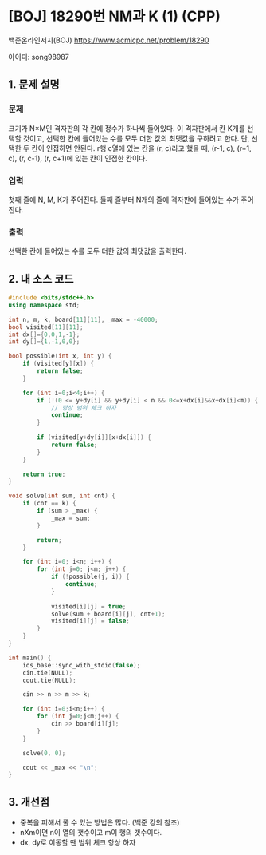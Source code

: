 # [BOJ] 18290번 NM과 K (1) (CPP)


백준온라인저지(BOJ) https://www.acmicpc.net/problem/18290


아이디: song98987


## 1. 문제 설명

### 문제
크기가 N×M인 격자판의 각 칸에 정수가 하나씩 들어있다. 이 격자판에서 칸 K개를 선택할 것이고, 선택한 칸에 들어있는 수를 모두 더한 값의 최댓값을 구하려고 한다. 단, 선택한 두 칸이 인접하면 안된다. r행 c열에 있는 칸을 (r, c)라고 했을 때, (r-1, c), (r+1, c), (r, c-1), (r, c+1)에 있는 칸이 인접한 칸이다.

### 입력
첫째 줄에 N, M, K가 주어진다. 둘째 줄부터 N개의 줄에 격자판에 들어있는 수가 주어진다.

### 출력
선택한 칸에 들어있는 수를 모두 더한 값의 최댓값을 출력한다.

## 2. 내 소스 코드

```c++
#include <bits/stdc++.h>
using namespace std;

int n, m, k, board[11][11], _max = -40000;
bool visited[11][11];
int dx[]={0,0,1,-1};
int dy[]={1,-1,0,0};

bool possible(int x, int y) {
    if (visited[y][x]) {
        return false;
    }

    for (int i=0;i<4;i++) {
        if (!(0 <= y+dy[i] && y+dy[i] < n && 0<=x+dx[i]&&x+dx[i]<m)) {
            // 항상 범위 체크 하자
            continue;
        }
        
        if (visited[y+dy[i]][x+dx[i]]) {
            return false;
        }
    }

    return true;
}

void solve(int sum, int cnt) {
    if (cnt == k) {
        if (sum > _max) {
            _max = sum;
        }

        return;
    }

    for (int i=0; i<n; i++) {
        for (int j=0; j<m; j++) {
            if (!possible(j, i)) {
                continue;
            }
            
            visited[i][j] = true;
            solve(sum + board[i][j], cnt+1);
            visited[i][j] = false;
        }
    }
}

int main() {
    ios_base::sync_with_stdio(false);
    cin.tie(NULL);
    cout.tie(NULL);

    cin >> n >> m >> k;

    for (int i=0;i<n;i++) {
        for (int j=0;j<m;j++) {
            cin >> board[i][j];
        }
    }

    solve(0, 0);

    cout << _max << "\n";
}
```

## 3. 개선점

* 중복을 피해서 풀 수 있는 방법은 많다. (백준 강의 참조)
* nXm이면 n이 열의 갯수이고 m이 행의 갯수이다.
* dx, dy로 이동할 땐 범위 체크 항상 하자